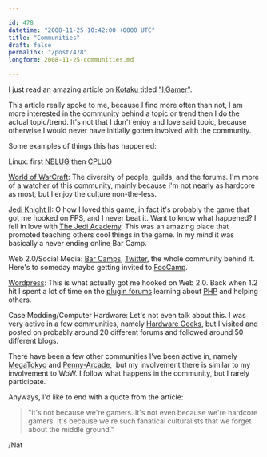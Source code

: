 ```yaml
---

id: 478
datetime: "2008-11-25 10:42:00 +0000 UTC"
title: "Communities"
draft: false
permalink: "/post/478"
longform: 2008-11-25-communities.md

---
```


I just read an amazing article on <a href="http://kotaku.com/">Kotaku </a>titled <a href="http://kotaku.com/5097355/i-gamer">"I,Gamer"</a>.

This article really spoke to me, because I find more often than not, I am more interested in the community behind a topic or trend then I do the actual topic/trend. It's not that I don't enjoy and love said topic, because otherwise I would never have initially gotten involved with the community.

Some examples of things this has happened:

Linux: first <a href="http://nblug.org/">NBLUG</a> then <a href="http://cplug.org/">CPLUG</a>

<a href="http://www.wowarmory.com/character-sheet.xml?r=Gorgonnash&amp;n=Icco">World of WarCraft</a>: The diversity of people, guilds, and the forums. I'm more of a watcher of this community, mainly because I'm not nearly as hardcore as most, but I enjoy the culture non-the-less.

<a href="http://en.wikipedia.org/wiki/Jedi_Knight_2">Jedi Knight II</a>: O how I loved this game, in fact it's probably the game that got me hooked on FPS, and I never beat it. Want to know what happened? I fell in love with <a href="http://thejediacademy.net/">The Jedi Academy</a>. This was an amazing place that promoted teaching others cool things in the game. In my mind it was basically a never ending online Bar Camp.

Web 2.0/Social Media: <a href="http://barcamp.org/">Bar Camps</a>, <a href="http://twitter.com/icco">Twitter</a>, the whole community behind it. Here's to someday maybe getting invited to <a href="http://en.wikipedia.org/wiki/Foo_Camp">FooCamp</a>.

<a href="http://wordpress.org/">Wordpress</a>: This is what actually got me hooked on Web 2.0. Back when 1.2 hit I spent a lot of time on the <a href="http://wordpress.org/support/forum/10">plugin forums</a> learning about <a href="http://php.net/">PHP</a> and helping others.

Case Modding/Computer Hardware: Let's not even talk about this. I was very active in a few communities, namely <a href="http://www.hardwaregeeks.com/">Hardware Geeks</a>, but I visited and posted on probably around 20 different forums and followed around 50 different blogs.

There have been a few other communities I've been active in, namely <a href="http://www.megatokyo.com/">MegaTokyo</a> and <a href="http://www.penny-arcade.com/">Penny-Arcade</a>,  but my involvement there is similar to my involvement to WoW. I follow what happens in the community, but I rarely participate.

Anyways, I'd like to end with a quote from the article:
<blockquote>"it's not because we're gamers. It's not even because we're hardcore gamers. It's because we're such fanatical culturalists that we forget about the middle ground."</blockquote>
/Nat

